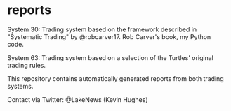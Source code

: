 # reports

System 30:
Trading system based on the framework described in "Systematic Trading" by @robcarver17.
Rob Carver's book, my Python code.

System 63:
Trading system based on a selection of the Turtles' original trading rules.

This repository contains automatically generated reports from both trading systems.

Contact via Twitter: @LakeNews (Kevin Hughes)
